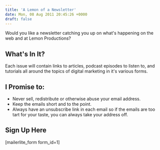 ```yaml
---
title: 'A Lemon of a Newsletter'
date: Mon, 08 Aug 2011 20:45:26 +0000
draft: false
---
```


Would you like a newsletter catching you up on what's happening on the web and at Lemon Productions?

What's In It?
-------------

Each issue will contain links to articles, podcast episodes to listen to, and tutorials all around the topics of digital marketing in it's various forms.

I Promise to:
-------------

*   Never sell, redistribute or otherwise abuse your email address.
*   Keep the emails short and to the point.
*   Always have an unsubscribe link in each email so if the emails are too tart for your taste, you can always take your address off.

Sign Up Here
------------

\[mailerlite\_form form\_id=1\]